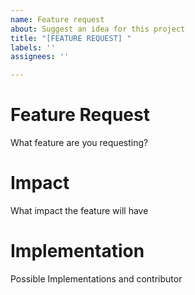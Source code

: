 ```yaml
---
name: Feature request
about: Suggest an idea for this project
title: "[FEATURE REQUEST] "
labels: ''
assignees: ''

---
```


# Feature Request

What feature are you requesting?

# Impact

What impact the feature will have 

# Implementation

Possible Implementations and contributor
